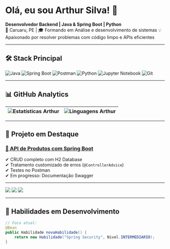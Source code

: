 # Olá, eu sou Arthur Silva! 👋  
**Desenvolvedor Backend | Java & Spring Boot | Python**  
📍 Caruaru, PE | 🎓 Formando em Análise e desenvolvimento de sistemas 
💡 Apaixonado por resolver problemas com código limpo e APIs eficientes  

---

## 🛠️ Stack Principal  

![Java](https://img.shields.io/badge/Java-ED8B00?style=for-the-badge&logo=openjdk&logoColor=white)
![Spring Boot](https://img.shields.io/badge/Spring%20Boot-6DB33F?style=for-the-badge&logo=spring-boot&logoColor=white)
![Postman](https://img.shields.io/badge/Postman-FF6C37?style=for-the-badge&logo=postman&logoColor=white)
![Python](https://img.shields.io/badge/Python-3776AB?style=for-the-badge&logo=python&logoColor=white)
![Jupyter Notebook](https://img.shields.io/badge/Jupyter%20Notebook-F37626?style=for-the-badge&logo=Jupyter&logoColor=white)
![Git](https://img.shields.io/badge/Git-F05032?style=for-the-badge&logo=git&logoColor=white)

---

## 📊 GitHub Analytics  

| ![Estatísticas Arthur](https://github-readme-stats.vercel.app/api?username=ArthurSilva007&show_icons=true&theme=dark&hide=issues,contribs&count_private=true) | ![Linguagens Arthur](https://github-readme-stats.vercel.app/api/top-langs/?username=ArthurSilva007&layout=compact&theme=dark&hide=Jupyter%20Notebook,HTML,CSS) |
| --- | --- |

---

## 🚀 Projeto em Destaque  

### [🔗 API de Produtos com Spring Boot](https://github.com/ArthurSilva007/api-produtos-spring)  
✔ CRUD completo com H2 Database  
✔ Tratamento customizado de erros (`@ControllerAdvice`)  
✔ Testes no Postman  
✔ Em progresso: Documentação Swagger  

---

<div> 
  <a href="https://www.instagram.com/arthureris/profilecard/?igsh=Y2N2dGljbnhqcTBr" target="_blank"><img src="https://img.shields.io/badge/-Instagram-%23E4405F?style=for-the-badge&logo=instagram&logoColor=white" target="_blank"></a>
  <a href = "mailto:ContatoAndersonSilvaDev01@gmail.com"><img src="https://img.shields.io/badge/-Gmail-%23333?style=for-the-badge&logo=gmail&logoColor=white" target="_blank"></a>
  <a href="https://www.linkedin.com/in/anderson-silva-15b340323/" target="_blank"><img src="https://img.shields.io/badge/-LinkedIn-%230077B5?style=for-the-badge&logo=linkedin&logoColor=white" target="_blank"></a> 
  
</div>

---

## 🌟 Habilidades em Desenvolvimento  

```java
// Foco atual:
@Bean
public Habilidade novaHabilidade() {
    return new Habilidade("Spring Security", Nivel.INTERMEDIARIO);
}


